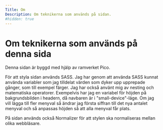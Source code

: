 ```yaml
---
Title: Om
Description: Om teknikerna som används på sidan.
#hidden: true
---
```


Om teknikerna som används på denna sida
===========================================
Denna sidan är byggd med hjälp av ramverket Pico.

För att styla sidan används SASS. Jag har genom att använda SASS kunnat använda variabler som jag tilldelat värden som dyker upp upprepade gånger, som till exempel färger. Jag har också använt mig av nesting och matematiska operatorer. Exempelvis har jag en variabel för höjden på bakgrundsbilden i headern, då navbaren är i "small-device"-läge. Om jag vill lägga till fler menyval så ändrar jag första siffran till det nya antalet menyval och så anpassas höjden så att alla menyval får plats.

På sidan används också Normalizer för att stylen ska normaliseras mellan olika webbläsare.
